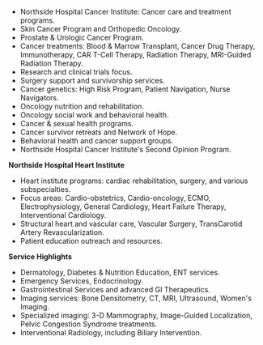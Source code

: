 - Northside Hospital Cancer Institute: Cancer care and treatment programs.
- Skin Cancer Program and Orthopedic Oncology.
- Prostate & Urologic Cancer Program.
- Cancer treatments: Blood & Marrow Transplant, Cancer Drug Therapy, Immunotherapy, CAR T-Cell Therapy, Radiation Therapy, MRI-Guided Radiation Therapy.
- Research and clinical trials focus.
- Surgery support and survivorship services.
- Cancer genetics: High Risk Program, Patient Navigation, Nurse Navigators.
- Oncology nutrition and rehabilitation.
- Oncology social work and behavioral health.
- Cancer & sexual health programs.
- Cancer survivor retreats and Network of Hope.
- Behavioral health and cancer support groups.
- Northside Hospital Cancer Institute's Second Opinion Program.

**Northside Hospital Heart Institute**
- Heart institute programs: cardiac rehabilitation, surgery, and various subspecialties.
- Focus areas: Cardio-obstetrics, Cardio-oncology, ECMO, Electrophysiology, General Cardiology, Heart Failure Therapy, Interventional Cardiology.
- Structural heart and vascular care, Vascular Surgery, TransCarotid Artery Revascularization.
- Patient education outreach and resources.

**Service Highlights**
- Dermatology, Diabetes & Nutrition Education, ENT services.
- Emergency Services, Endocrinology.
- Gastrointestinal Services and advanced GI Therapeutics.
- Imaging services: Bone Densitometry, CT, MRI, Ultrasound, Women's Imaging.
- Specialized imaging: 3-D Mammography, Image-Guided Localization, Pelvic Congestion Syndrome treatments.
- Interventional Radiology, including Biliary Intervention.